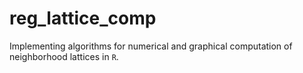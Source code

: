 # reg_lattice_comp

Implementing algorithms for numerical and graphical computation of neighborhood lattices in `R`.